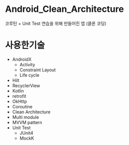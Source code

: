 # Android_Clean_Architecture
코루틴 + Unit Test 연습을 위해 만들어진 앱 (클론 코딩)

# 사용한기술
- AndroidX
  - Activity
  - Constraint Layout
  - Life cycle
- Hilt
- RecyclerView
- Kotlin
- retrofit
- OkHttp
- Coroutine
- Clean Architecture
- Multi module
- MVVM pattern
- Unit Test
  - JUnit4
  - MockK 
